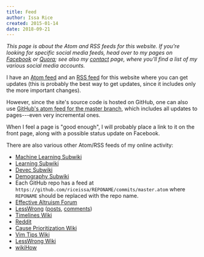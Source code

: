```yaml
---
title: Feed
author: Issa Rice
created: 2015-01-14
date: 2018-09-21
---
```


*This page is about the Atom and RSS feeds for this website.
If you're looking for specific social media feeds, head over to my pages on [Facebook]() or [Quora](); see also my [contact]() page, where you'll find a list of my various social media accounts.*

I have an [Atom feed](atom.xml) and an [RSS feed](rss.xml) for this website where you can get updates (this is probably the best way to get updates, since it includes only the more important changes).

However, since the site's source code is hosted on GitHub, one can also use [GitHub's atom feed for the master branch](https://github.com/riceissa/riceissa.com/commits/master.atom), which includes all updates to pages---even very incremental ones.

When I feel a page is "good enough", I will probably place a link to it on the front page, along with a possible status update on Facebook.

There are also various other Atom/RSS feeds of my online activity:

* [Machine Learning Subwiki](https://machinelearning.subwiki.org/w/api.php?action=feedcontributions&user=IssaRice&feedformat=atom)
* [Learning Subwiki](https://learning.subwiki.org/w/api.php?action=feedcontributions&user=Issa+Rice&feedformat=atom)
* [Devec Subwiki](https://devec.subwiki.org/w/api.php?action=feedcontributions&user=Issa+Rice&feedformat=atom)
* [Demography Subwiki](https://demography.subwiki.org/w/api.php?action=feedcontributions&user=IssaRice&feedformat=atom)
* Each GitHub repo has a feed at `https://github.com/riceissa/REPONAME/commits/master.atom` where `REPONAME` should be replaced with the repo name.
* [Effective Altruism Forum](http://effective-altruism.com/user/riceissa/.rss)
* [LessWrong](https://www.greaterwrong.com/users/riceissa?format=rss) ([posts](https://www.greaterwrong.com/users/riceissa?show=posts&format=rss), [comments](https://www.greaterwrong.com/users/riceissa?show=comments&format=rss))
* [Timelines Wiki](https://timelines.issarice.com/api.php?action=feedcontributions&user=Issa&feedformat=atom)
* [Reddit](https://www.reddit.com/user/riceissa/.rss)
* [Cause Prioritization Wiki](https://github.com/riceissa/causeprioritization/commits.atom?author=riceissa)
* [Vim Tips Wiki](https://vim.wikia.com/api.php?action=feedcontributions&user=IssaRice&feedformat=atom)
* [LessWrong Wiki](https://wiki.lesswrong.com/api.php?action=feedcontributions&user=Riceissa&feedformat=atom)
* [wikiHow](https://www.wikihow.com/api.php?action=feedcontributions&user=Issa-Rice&feedformat=atom)
